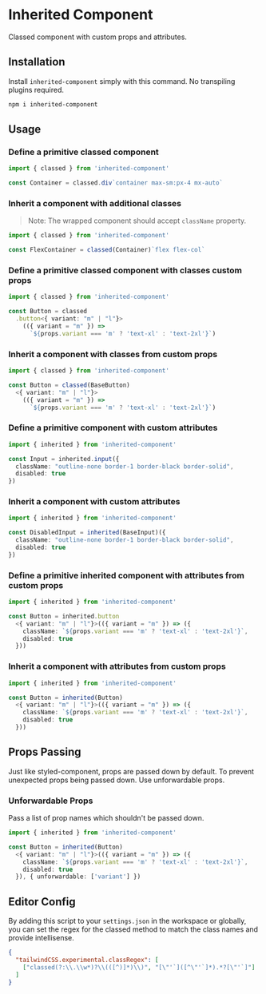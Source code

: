 Inherited Component
===================

Classed component with custom props and attributes.

## Installation

Install `inherited-component` simply with this command. No transpiling plugins
required.

```sh
npm i inherited-component
```

## Usage

### Define a primitive classed component

```ts
import { classed } from 'inherited-component'

const Container = classed.div`container max-sm:px-4 mx-auto`
```

### Inherit a component with additional classes

> Note: The wrapped component should accept `className` property.

```ts
import { classed } from 'inherited-component'

const FlexContainer = classed(Container)`flex flex-col`
```

### Define a primitive classed component with classes custom props

```ts
import { classed } from 'inherited-component'

const Button = classed
  .button<{ variant: "m" | "l"}>
    (({ variant = "m" }) =>
      `${props.variant === 'm' ? 'text-xl' : 'text-2xl'}`)
```

### Inherit a component with classes from custom props

```ts
import { classed } from 'inherited-component'

const Button = classed(BaseButton)
  <{ variant: "m" | "l"}>
    (({ variant = "m" }) =>
      `${props.variant === 'm' ? 'text-xl' : 'text-2xl'}`)
```

### Define a primitive component with custom attributes

```ts
import { inherited } from 'inherited-component'

const Input = inherited.input({
  className: "outline-none border-1 border-black border-solid",
  disabled: true
})
```

### Inherit a component with custom attributes

```ts
import { inherited } from 'inherited-component'

const DisabledInput = inherited(BaseInput)({
  className: "outline-none border-1 border-black border-solid",
  disabled: true
})
```

### Define a primitive inherited component with attributes from custom props

```ts
import { inherited } from 'inherited-component'

const Button = inherited.button
  <{ variant: "m" | "l"}>(({ variant = "m" }) => ({
    className: `${props.variant === 'm' ? 'text-xl' : 'text-2xl'}`,
    disabled: true
  }))
```

### Inherit a component with attributes from custom props

```ts
import { inherited } from 'inherited-component'

const Button = inherited(Button)
  <{ variant: "m" | "l"}>(({ variant = "m" }) => ({
    className: `${props.variant === 'm' ? 'text-xl' : 'text-2xl'}`,
    disabled: true
  }))
```

## Props Passing

Just like styled-component, props are passed down by default. To prevent
unexpected props being passed down. Use unforwardable props.

### Unforwardable Props

Pass a list of prop names which shouldn't be passed down.

```ts
import { inherited } from 'inherited-component'

const Button = inherited(Button)
  <{ variant: "m" | "l"}>(({ variant = "m" }) => ({
    className: `${props.variant === 'm' ? 'text-xl' : 'text-2xl'}`,
    disabled: true
  }), { unforwardable: ['variant'] })
```

## Editor Config

By adding this script to your `settings.json` in the workspace or globally, you
can set the regex for the classed method to match the class names and provide
intellisense.

```json
{
  "tailwindCSS.experimental.classRegex": [
    ["classed(?:\\.\\w*)?\\(([^)]*)\\)", "[\"'`]([^\"'`]*).*?[\"'`]"]
  ]
}
```
